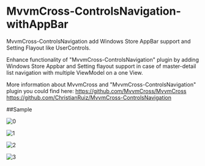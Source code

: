 MvvmCross-ControlsNavigation-withAppBar
=======================================

MvvmCross-ControlsNavigation add Windows Store AppBar support and Setting Flayout like UserControls.

Enhance functionality of "MvvmCross-ControlsNavigation" plugin by adding Windows Store Appbar and Setting flayout support in case of master-detail list navigation with multiple ViewModel on a one View.

More information about MvvmCross and "MvvmCross-ControlsNavigation" plugin you could find here:
https://github.com/MvvmCross/MvvmCross
https://github.com/ChristianRuiz/MvvmCross-ControlsNavigation


##Sample

![0](https://db.tt/S82TIpZn)

![1](https://db.tt/QJEUW1tN)

![2](https://db.tt/ZlqfTlOx)

![3](https://db.tt/x0W9bAU2)
